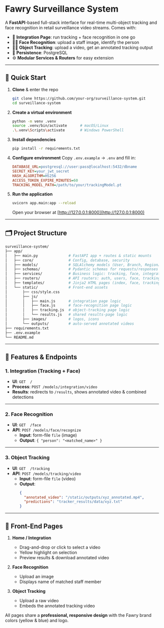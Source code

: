 # Fawry Surveillance System

A **FastAPI**-based full-stack interface for real-time multi-object tracking and face recognition in retail surveillance video streams. Comes with:

- 🎥 **Integration Page**: run tracking + face recognition in one go
- 🧑‍💻 **Face Recognition**: upload a staff image, identify the person
- 🚶‍♂️ **Object Tracking**: upload a video, get an annotated tracking output
- 💾 **Persistence**: PostgreSQL
- ⚙️ **Modular Services & Routers** for easy extension

---

## 🚀 Quick Start

1. **Clone** & enter the repo
   ```bash
   git clone https://github.com/your-org/surveillance-system.git
   cd surveillance-system
   ```

2. **Create a virtual environment**
   ```bash
   python -m venv .venv
   source .venv/bin/activate      # macOS/Linux
   .\.venv\Scripts\activate       # Windows PowerShell
   ```

3. **Install dependencies**
   ```bash
   pip install -r requirements.txt
   ```

4. **Configure environment**
   Copy `.env.example` → `.env` and fill in:
   ```ini
   DATABASE_URL=postgresql://user:pass@localhost:5432/dbname
   SECRET_KEY=your_jwt_secret
   HASH_ALGORITHM=HS256
   ACCESS_TOKEN_EXPIRE_MINUTES=60
   TRACKING_MODEL_PATH=/path/to/your/trackingModel.pt
   ```

5. **Run the application**
   ```bash
   uvicorn app.main:app --reload
   ```
   Open your browser at [http://127.0.0.1:8000](http://127.0.0.1:8000)

---

## 🗂️ Project Structure

```bash
surveillance-system/
├── app/
│   ├── main.py              # FastAPI app + routes & static mounts
│   ├── core/                # Config, database, security
│   ├── models/              # SQLAlchemy models (User, Branch, Region…)
│   ├── schemas/             # Pydantic schemas for requests/responses
│   ├── services/            # Business logic: tracking, face, integration
│   ├── routers/             # API routers: auth, users, face, tracking, integration
│   ├── templates/           # Jinja2 HTML pages (index, face, tracking, results)
│   └── static/              # Front-end assets
│       ├── css/style.css
│       ├── js/
│       │   ├── main.js      # integration page logic
│       │   ├── face.js      # face-recognition page logic
│       │   ├── tracking.js  # object-tracking page logic
│       │   └── results.js   # shared results-page logic
│       ├── images/          # logos, icons
│       └── outputs/         # auto-served annotated videos
├── requirements.txt
├── .env.example
└── README.md
```

---

## 📄 Features & Endpoints

### 1. Integration (Tracking + Face)
- **UI**: `GET  /`
- **Process**: `POST /models/integration/video`
- **Results**: redirects to `/results`, shows annotated video & combined detections

---

### 2. Face Recognition
- **UI**: `GET  /face`
- **API**: `POST /models/face/recognize`
  - **Input**: form-file `file` (image)
  - **Output**: `{ "person": "<matched_name>" }`

---

### 3. Object Tracking
- **UI**: `GET  /tracking`
- **API**: `POST /models/tracking/video`
  - **Input**: form-file `file` (video)
  - **Output**:
    ```json
    {
      "annotated_video": "/static/outputs/xyz_annotated.mp4",
      "predictions": "tracker_results/data/xyz.txt"
    }
    ```

---

## 🔧 Front-End Pages

1. **Home / Integration**
   - Drag-and-drop or click to select a video
   - Yellow highlight on selection
   - Preview results & download annotated video

2. **Face Recognition**
   - Upload an image
   - Displays name of matched staff member

3. **Object Tracking**
   - Upload a raw video
   - Embeds the annotated tracking video

All pages share a **professional, responsive design** with the Fawry brand colors (yellow & blue) and logo.